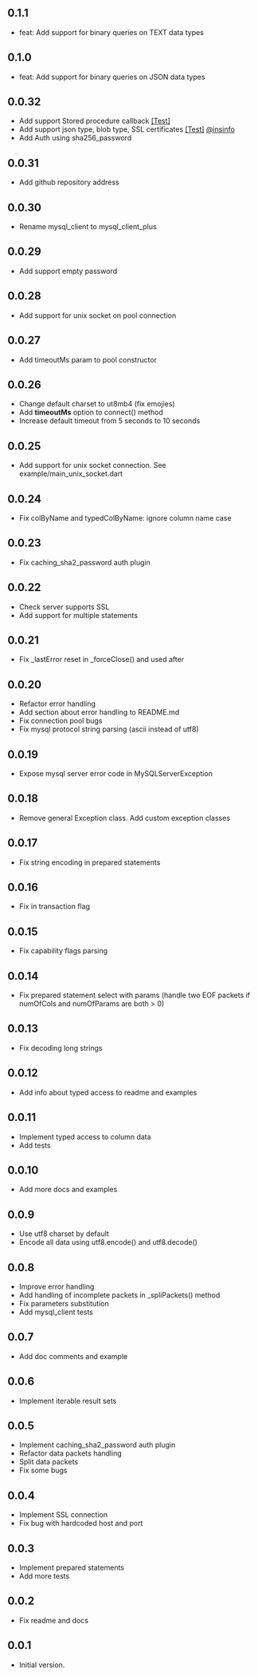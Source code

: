 ## 0.1.1

* feat: Add support for binary queries on TEXT data types

## 0.1.0

* feat: Add support for binary queries on JSON data types

## 0.0.32

* Add support Stored procedure callback [[Test]](test/stored_procedure_test.dart)
* Add support json type, blob type, SSL certificates [[Test]](test/mysql_features_test.dart) [@insinfo](https://github.com/insinfo/mysql.dart)
* Add Auth using sha256_password

## 0.0.31

* Add github repository address

## 0.0.30

* Rename mysql_client to mysql_client_plus

## 0.0.29

* Add support empty password

## 0.0.28

* Add support for unix socket on pool connection

## 0.0.27

* Add timeoutMs param to pool constructor

## 0.0.26

* Change default charset to ut8mb4 (fix emojies)
* Add **timeoutMs** option to connect() method
* Increase default timeout from 5 seconds to 10 seconds

## 0.0.25

* Add support for unix socket connection. See example/main_unix_socket.dart

## 0.0.24

* Fix colByName and typedColByName: ignore column name case

## 0.0.23

* Fix caching_sha2_password auth plugin

## 0.0.22

* Check server supports SSL
* Add support for multiple statements

## 0.0.21

* Fix _lastError reset in _forceClose() and used after

## 0.0.20

* Refactor error handling
* Add section about error handling to README.md
* Fix connection pool bugs
* Fix mysql protocol string parsing (ascii instead of utf8)

## 0.0.19

* Expose mysql server error code in MySQLServerException

## 0.0.18

* Remove general Exception class. Add custom exception classes

## 0.0.17

* Fix string encoding in prepared statements

## 0.0.16

* Fix in transaction flag

## 0.0.15

* Fix capability flags parsing

## 0.0.14

* Fix prepared statement select with params (handle two EOF packets if numOfCols and numOfParams are both > 0)

## 0.0.13

* Fix decoding long strings

## 0.0.12

* Add info about typed access to readme and examples

## 0.0.11

* Implement typed access to column data
* Add tests

## 0.0.10

* Add more docs and examples

## 0.0.9

* Use utf8 charset by default
* Encode all data using utf8.encode() and utf8.decode()

## 0.0.8

* Improve error handling
* Add handling of incomplete packets in _spliPackets() method
* Fix parameters substitution
* Add mysql_client tests

## 0.0.7

* Add doc comments and example

## 0.0.6

* Implement iterable result sets

## 0.0.5

* Implement caching_sha2_password auth plugin
* Refactor data packets handling
* Split data packets
* Fix some bugs

## 0.0.4

* Implement SSL connection
* Fix bug with hardcoded host and port

## 0.0.3

* Implement prepared statements
* Add more tests

## 0.0.2

* Fix readme and docs

## 0.0.1

* Initial version.
